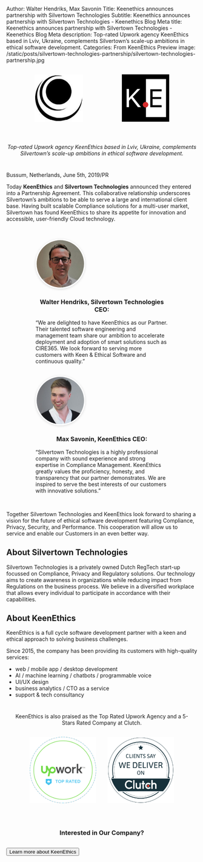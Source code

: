 Author: Walter Hendriks, Max Savonin
Title: Keenethics announces partnership with Silvertown Technologies
Subtitle: Keenethics announces partnership with Silvertown Technologies - Keenethics Blog
Meta title: Keenethics announces partnership with Silvertown Technologies - Keenethics Blog
Meta description: Top-rated Upwork agency KeenEthics based in Lviv, Ukraine, complements Silvertown’s scale-up ambitions in ethical software development.
Categories: From KeenEthics
Preview image: /static/posts/silvertown-technologies-partnership/silvertown-technologies-partnership.jpg

<div style="display: flex; flex-wrap: wrap; justify-content: space-around; justify-content: space-evenly; margin: 0 -15px 40px -15px;">
  <div style="padding: 15px">
    <img style="height: 125px;" src="/static/posts/silvertown-technologies-partnership/silvertown-technologies-logo.jpg" alt="Silvertown Technologies" />
  </div>
  <div style="padding: 15px">
    <img style="height: 125px;" src="/static/images/keenethics-logo.svg" alt="KeenEthics" />
  </div>
</div>

<div style="margin-bottom: 40px">
  <p style="font-style: italic; text-align: center;">Top-rated Upwork agency KeenEthics based in Lviv, Ukraine, complements Silvertown’s scale-up ambitions in ethical software development.</p>
</div>

<p style="margin-bottom: 5px">Bussum, Netherlands, June 5th, 2019/PR</p>

Today **KeenEthics** and **Silvertown Technologies** announced they entered into a Partnership Agreement. This collaborative relationship underscores Silvertown’s ambitions to be able to serve a large and international client base. Having built scalable Compliance solutions for a multi-user market, Silvertown has found KeenEthics to share its appetite for innovation and accessible, user-friendly Cloud technology.

<div style="display: flex; flex-wrap: wrap; justify-content: space-around; justify-content: space-evenly; margin: 30px -15px;">
  <div style="padding: 15px; max-width: 350px;">
    <img style="margin: 0 auto;border-radius: 50%;border: 3px solid #fff;box-shadow: inset 0 1.5px 3px 0 rgba(0,0,0,.15), 0 1.5px 6px 0 rgba(0,0,0,.15);height: 125px;" src="/static/posts/silvertown-technologies-partnership/walter-hendriks.jpg" alt="Silvertown Technologies" />
    <h3 style="font-size: 16px; text-align: center;">Walter Hendriks, Silvertown Technologies CEO:</h3>
    <p style="margin: 0">“We are delighted to have KeenEthics as our Partner. Their talented software engineering and management team share our ambition to accelerate deployment and adoption of smart solutions such as CIRE365. We look forward to serving more customers with Keen & Ethical Software and continuous quality.”</p>
  </div>
  <div style="padding: 15px; max-width: 350px;">
    <img style="margin: 0 auto;border-radius: 50%;border: 3px solid #fff;box-shadow: inset 0 1.5px 3px 0 rgba(0,0,0,.15), 0 1.5px 6px 0 rgba(0,0,0,.15);height: 125px;" src="/static/images/max-savonin.jpg" alt="KeenEthics" />
    <h3 style="font-size: 16px; text-align: center;">Max Savonin, KeenEthics CEO:</h3>
    <p style="margin: 0">“Silvertown Technologies is a highly professional company with sound experience and strong expertise in Compliance Management. KeenEthics greatly values the proficiency, honesty, and transparency that our partner demonstrates. We are inspired to serve the best interests of our customers with innovative solutions.”</p>
  </div>
</div>

Together Silvertown Technologies and KeenEthics look forward to sharing a vision for the future of ethical software development featuring Compliance, Privacy, Security, and Performance. This cooperation will allow us to service and enable our Customers in an even better way.

## About Silvertown Technologies

Silvertown Technologies is a privately owned Dutch RegTech start-up focussed on Compliance, Privacy and Regulatory solutions. Our technology aims to create awareness in organizations while reducing impact from Regulations on the business process. 
We believe in a diversified workplace that allows every individual to participate in accordance with their capabilities. 

## About KeenEthics

KeenEthics is a full cycle software development partner with a keen and ethical approach to solving business challenges.

Since 2015, the company has been providing its customers with high-quality services:

- web / mobile app / desktop development
- AI / machine learning / chatbots / programmable voice
- UI/UX design
- business analytics / CTO as a service
- support & tech consultancy

<div style="text-align: center;max-width: 465px; margin: 40px auto 0 auto;">
  <p>KeenEthics is also praised as the Top Rated Upwork Agency and a 5-Stars Rated Company at Clutch.</p>
</div>
<div style="display: flex; flex-wrap: wrap; justify-content: center; margin: 0 -15px 40px -15px;">
  <div style="padding: 15px">
    <img style="height: 175px;" src="/static/posts/silvertown-technologies-partnership/upwork-top-rated.png" alt="Silvertown Technologies" />
  </div>
  <div style="padding: 15px">
    <img style="height: 175px;" src="/static/posts/silvertown-technologies-partnership/clutch.png" alt="KeenEthics" />
  </div>
</div>

<div style="margin-top: 50px;">
  <h3 style="text-align: center;">Interested in Our Company?</h3>
  <div class="call-to-cation-btn-wrap" style="margin-top: 30px">
    <a href="/contacts" target="_blank" rel="noopener noreferrer">
      <button class="call-to-cation-btn" type="button">Learn more about KeenEthics</button>
    </a>
  </div>
</div>